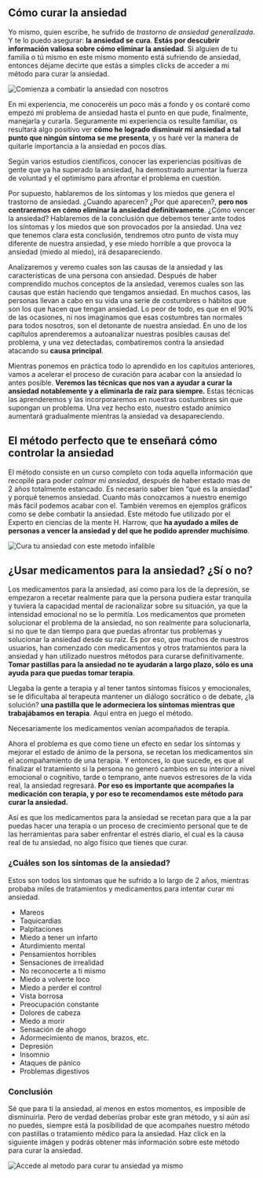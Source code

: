 ## Cómo curar la ansiedad

Yo mismo, quien escribe, he sufrido de _trastorno de ansiedad generalizada_. Y te lo puedo asegurar: **la ansiedad se cura**. **Estás por descubrir información valiosa sobre cómo eliminar la ansiedad**. Si alguien de tu familia o tú mismo en este mismo momento está sufriendo de ansiedad, entonces déjame decirte que estás a simples clicks de acceder a mi método para curar la ansiedad.

![Comienza a combatir la ansiedad con nosotros](http://www.vivesinansiedad.com/wp-content/uploads/accederahora.png)

En mi experiencia, me conoceréis un poco más a fondo y os contaré como empezó mi problema de ansiedad hasta el punto en que pude, finalmente, manejarla y curarla. Seguramente mi experiencia os resulte familiar, os resultará algo positivo ver **cómo he logrado disminuir mi ansiedad a tal punto que ningún síntoma se me presenta**, y os haré ver la manera de quitarle importancia a la ansiedad en pocos días. 

Según varios estudios científicos, conocer las experiencias positivas de gente que ya ha superado la ansiedad, ha demostrado aumentar la fuerza de voluntad y el optimismo para afrontar el problema en cuestión.

Por supuesto, hablaremos de los síntomas y los miedos que genera el trastorno de ansiedad. ¿Cuando aparecen? ¿Por qué aparecen?, **pero nos centraremos en cómo eliminar la ansiedad definitivamente**. ¿Cómo vencer la ansiedad?
Hablaremos de la conclusión que debemos tener ante todos los síntomas y los miedos que son provocados por la ansiedad. Una vez que tenemos clara esta conclusión, tendremos otro punto de vista muy diferente de nuestra ansiedad, y ese miedo horrible a que provoca la ansiedad (miedo al miedo), irá desapareciendo.

Analizaremos y veremo cuales son las causas de la ansiedad y las características de una persona con ansiedad. Después de haber comprendido muchos conceptos de la ansiedad, veremos cuales son las causas que están haciendo que tengamos ansiedad.
En muchos casos, las personas llevan a cabo en su vida una serie de costumbres o hábitos que son los que hacen que tengan ansiedad. Lo peor de todo, es que en el 90% de las ocasiones, ni nos imaginamos que esas costumbres tan normales para todos nosotros, son el detonante de nuestra ansiedad.
En uno de los capítulos aprenderemos a autoanalizar nuestras posibles causas del problema, y una vez detectadas, combatiremos contra la ansiedad atacando su **causa principal**.

Mientras ponemos en práctica todo lo aprendido en los capítulos anteriores, vamos a acelerar el proceso de curación para acabar con la ansiedad lo antes posible.
**Veremos las técnicas que nos van a ayudar a curar la ansiedad notablemente y a eliminarla de raíz para siempre.**
Estas técnicas las aprenderemos y las incorporaremos en nuestras costumbres sin que supongan un problema. Una vez hecho esto, nuestro estado anímico aumentará gradualmente mientras la ansiedad va desapareciendo.

## El método perfecto que te enseñará cómo controlar la ansiedad

El método consiste en un curso completo con toda aquella información que recopilé para poder _calmar mi ansiedad_, después de haber estado mas de 2 años totalmente estancado. Es necesario saber bien “qué es la ansiedad” y porqué tenemos ansiedad. Cuanto más conozcamos a nuestro enemigo más fácil podemos acabar con el. También veremos en ejemplos gráficos como se debe combatir la ansiedad. Este método fue utilizado por el Experto en ciencias de la mente H. Harrow, que **ha ayudado a miles de personas a vencer la ansiedad y del que he podido aprender muchísimo**.

![Cura tu ansiedad con este metodo infalible](http://www.vivesinansiedad.com/wp-content/uploads/accederahora.png)

## ¿Usar medicamentos para la ansiedad? ¿Sí o no?

Los medicamentos para la ansiedad, así como para los de la depresión, se empezaron a recetar realmente para que la persona pudiera estar tranquila y tuviera la capacidad mental de racionalizar sobre su situación, ya que la intensidad emocional no se lo permitía. Los medicamentos que prometen solucionar el problema de la ansiedad, no son realmente para solucionarla, si no que te dan tiempo para que puedas afrontar tus problemas y solucionar la ansiedad desde su raíz. Es por eso, que muchos de nuestros usuarios, han comenzado con medicamentos y otros tratamientos para la ansiedad y han utilizado nuestros métodos para curarse definitivamente. **Tomar pastillas para la ansiedad no te ayudarán a largo plazo, sólo es una ayuda para que puedas tomar terapia**.

Llegaba la gente a terapia y al tener tantos síntomas físicos y emocionales, se le dificultaba al terapeuta mantener un diálogo socrático o de debate, ¿la solución? **una pastilla que le adormeciera los síntomas mientras que trabajábamos en terapia**. Aquí entra en juego el método.

Necesariamente los medicamentos venían acompañados de terapia.

Ahora el problema es que como tiene un efecto en sedar los síntomas y mejorar el estado de ánimo de la persona, se recetan los medicamentos sin el acompañamiento de una terapia. Y entonces, lo que sucede, es que al finalizar el tratamiento si la persona no generó cambios en su interior a nivel emocional o cognitivo, tarde o temprano, ante nuevos estresores de la vida real, la ansiedad regresará. **Por eso es importante que acompañes la medicación con terapia, y por eso te recomendamos este método para curar la ansiedad.**

Así es que los medicamentos para la ansiedad se recetan para que a la par puedas hacer una terapia o un proceso de crecimiento personal que te de las herramientas para saber enfrentar el estrés diario, el cual es la causa real de tu ansiedad, no algo físico que tienes que curar.

### ¿Cuáles son los síntomas de la ansiedad?

Estos son todos los sintomas que he sufrido a lo largo de 2 años, mientras probaba miles de tratamientos y medicamentos para intentar curar mi ansiedad.

* Mareos
* Taquicardias
* Palpitaciones
* Miedo a tener un infarto
* Aturdimiento mental
* Pensamientos horribles
* Sensaciones de irrealidad
* No reconocerte a ti mismo
* Miedo a volverte loco
* Miedo a perder el control
* Vista borrosa
* Preocupación constante
* Dolores de cabeza
* Miedo a morir
* Sensación de ahogo
* Adormecimiento de manos, brazos, etc.
* Depresión
* Insomnio
* Ataques de pánico
* Problemas digestivos

### Conclusión

Sé que para ti la ansiedad, al menos en estos momentos, es imposible de disminuirla. Pero de verdad deberías probar este gran método, y si aún así no puedes, siempre está la posibilidad de que acompañes nuestro método con pastillas o tratamiento médico para la ansiedad. Haz click en la siguiente imágen y podrás obtener más información sobre este método para curar la ansiedad.

![Accede al metodo para curar tu ansiedad ya mismo](http://www.vivesinansiedad.com/wp-content/uploads/accederahora.png)
